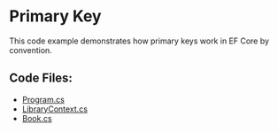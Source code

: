 # Primary Key

This code example demonstrates how primary keys work in EF Core by convention.

## Code Files:
- [Program.cs](Program.cs)
- [LibraryContext.cs](LibraryContext.cs)
- [Book.cs](Book.cs)